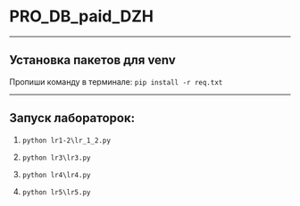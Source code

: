 # PRO_DB_paid_DZH

---

## **Установка пакетов для venv**

Пропиши команду в терминале:
```pip install -r req.txt```

---

## **Запуск лабораторок:**

1. ```python lr1-2\lr_1_2.py```

3. ```python lr3\lr3.py       ```

4. ```python lr4\lr4.py       ```

5. ```python lr5\lr5.py       ```
